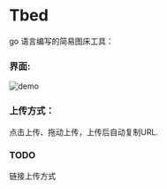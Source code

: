 # Tbed

go 语言编写的简易图床工具：

### 界面:

![demo](http://i.xmge.top/img/1589087433-2020-05-10_130514.png)

### 上传方式：

点击上传、拖动上传，上传后自动复制URL.

### TODO

链接上传方式


